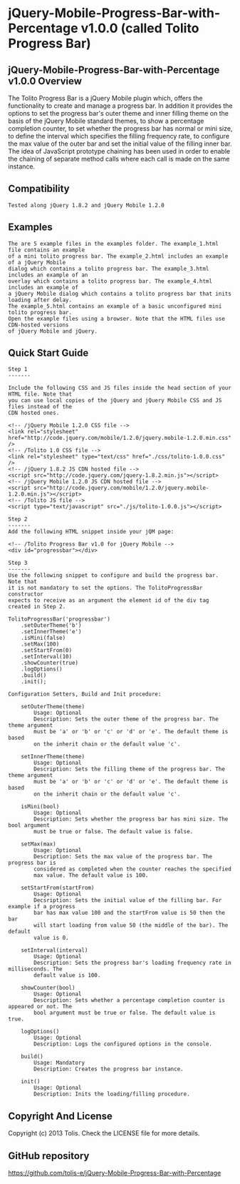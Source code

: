 jQuery-Mobile-Progress-Bar-with-Percentage v1.0.0 (called Tolito Progress Bar)
=========================================================

jQuery-Mobile-Progress-Bar-with-Percentage v1.0.0 Overview
--------

The Tolito Progress Bar is a jQuery Mobile plugin which, offers the 
functionality to create and manage a progress bar. In addition it 
provides the options to set the progress bar's outer theme and inner 
filling theme on the basis of the jQuery Mobile standard themes, to 
show a percentage completion counter, to set whether the progress bar 
has normal or mini size, to define the interval which specifies the 
filling frequency rate, to configure the max value of the outer bar and 
set the initial value of the filling inner bar. The idea of JavaScript 
prototype chaining has been used in order to enable the chaining of
separate method calls where each call is made on the same instance. 

Compatibility
--------

    Tested along jQuery 1.8.2 and jQuery Mobile 1.2.0

Examples
-------
	
	The are 5 example files in the examples folder. The example_1.html file contains an example
	of a mini tolito progress bar. The example_2.html includes an example of a jQuery Mobile
	dialog which contains a tolito progress bar. The example_3.html includes an example of an
	overlay which contains a tolito progress bar. The example_4.html includes an example of
	a jQuery Mobile dialog which contains a tolito progress bar that inits loading after delay.
	The example_5.html contains an example of a basic unconfigured mini tolito progress bar.
    Open the example files using a browser. Note that the HTML files use CDN-hosted versions 
	of jQuery Mobile and jQuery.

Quick Start Guide
---------------
	
	Step 1
	-------

	Include the following CSS and JS files inside the head section of your HTML file. Note that
	you can use local copies of the jQuery and jQuery Mobile CSS and JS files instead of the
	CDN hosted ones.
	
	<!-- /jQuery Mobile 1.2.0 CSS file -->
	<link rel="stylesheet" href="http://code.jquery.com/mobile/1.2.0/jquery.mobile-1.2.0.min.css" />
	<!-- /Tolito 1.0 CSS file -->
	<link rel="stylesheet" type="text/css" href="./css/tolito-1.0.0.css" />
	<!-- /jQuery 1.8.2 JS CDN hosted file -->
	<script src="http://code.jquery.com/jquery-1.8.2.min.js"></script>
	<!-- /jQuery Mobile 1.2.0 JS CDN hosted file -->
	<script src="http://code.jquery.com/mobile/1.2.0/jquery.mobile-1.2.0.min.js"></script>
	<!-- /Tolito JS file -->
	<script type="text/javascript" src="./js/tolito-1.0.0.js"></script>

	Step 2
	-------
	Add the following HTML snippet inside your jQM page:
	
	<!-- /Tolito Progress Bar v1.0 for jQuery Mobile -->
	<div id="progressbar"></div>
	
	Step 3
	-------
	Use the following snippet to configure and build the progress bar. Note that
	it is not mandatory to set the options. The TolitoProgressBar constructor 
	expects to receive as an argument the element id of the div tag created in Step 2.
	
	TolitoProgressBar('progressbar')
		.setOuterTheme('b')
		.setInnerTheme('e')
		.isMini(false)
		.setMax(100)
		.setStartFrom(0)
		.setInterval(10)
		.showCounter(true)
		.logOptions()
		.build()
		.init();
	
	Configuration Setters, Build and Init procedure:
	
		setOuterTheme(theme)
			Usage: Optional
			Description: Sets the outer theme of the progress bar. The theme argument
			must be 'a' or 'b' or 'c' or 'd' or 'e'. The default theme is based
			on the inherit chain or the default value 'c'.
			
		setInnerTheme(theme)
			Usage: Optional
			Description: Sets the filling theme of the progress bar. The theme argument
			must be 'a' or 'b' or 'c' or 'd' or 'e'. The default theme is based
			on the inherit chain or the default value 'c'.
		
		isMini(bool)
			Usage: Optional
			Description: Sets whether the progress bar has mini size. The bool argument
			must be true or false. The default value is false.
			
		setMax(max)
			Usage: Optional
			Description: Sets the max value of the progress bar. The progress bar is
			considered as completed when the counter reaches the specified
			max value. The default value is 100.
			
		setStartFrom(startFrom)
			Usage: Optional
			Decsription: Sets the initial value of the filling bar. For example if a progress
			bar has max value 100 and the startFrom value is 50 then the bar
			will start loading from value 50 (the middle of the bar). The default
			value is 0.
		
		setInterval(interval)
			Usage: Optional
			Description: Sets the progress bar's loading frequency rate in milliseconds. The 
			default value is 100.
			
		showCounter(bool)
			Usage: Optional
			Description: Sets whether a percentage completion counter is appeared or not. The
			bool argument must be true or false. The default value is true.
		
		logOptions()
			Usage: Optional
			Description: Logs the configured options in the console.
			
		build()
			Usage: Mandatory
			Description: Creates the progress bar instance.
			
		init()
			Usage: Optional
			Description: Inits the loading/filling procedure.

Copyright And License
---------------------

Copyright (c) 2013 Tolis. Check the LICENSE file for more details.

GitHub repository
-------------------

https://github.com/tolis-e/jQuery-Mobile-Progress-Bar-with-Percentage
